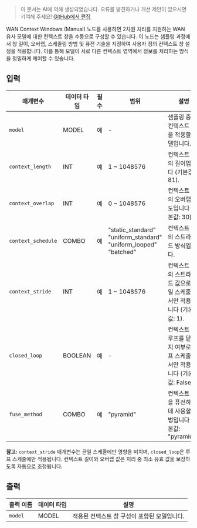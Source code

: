 > 이 문서는 AI에 의해 생성되었습니다. 오류를 발견하거나 개선 제안이 있으시면 기여해 주세요! [GitHub에서 편집](https://github.com/Comfy-Org/embedded-docs/blob/main/comfyui_embedded_docs/docs/WanContextWindowsManual/ko.md)

WAN Context Windows (Manual) 노드를 사용하면 2차원 처리를 지원하는 WAN 유사 모델에 대한 컨텍스트 창을 수동으로 구성할 수 있습니다. 이 노드는 샘플링 과정에서 창 길이, 오버랩, 스케줄링 방법 및 퓨전 기술을 지정하여 사용자 정의 컨텍스트 창 설정을 적용합니다. 이를 통해 모델이 서로 다른 컨텍스트 영역에서 정보를 처리하는 방식을 정밀하게 제어할 수 있습니다.

## 입력

| 매개변수 | 데이터 타입 | 필수 | 범위 | 설명 |
|-----------|-----------|----------|-------|-------------|
| `model` | MODEL | 예 | - | 샘플링 중에 컨텍스트 창을 적용할 모델입니다. |
| `context_length` | INT | 예 | 1 ~ 1048576 | 컨텍스트 창의 길이입니다 (기본값: 81). |
| `context_overlap` | INT | 예 | 0 ~ 1048576 | 컨텍스트 창의 오버랩 정도입니다 (기본값: 30). |
| `context_schedule` | COMBO | 예 | "static_standard"<br>"uniform_standard"<br>"uniform_looped"<br>"batched" | 컨텍스트 창의 스트라이드 방식입니다. |
| `context_stride` | INT | 예 | 1 ~ 1048576 | 컨텍스트 창의 스트라이드 값으로, 균일 스케줄에서만 적용됩니다 (기본값: 1). |
| `closed_loop` | BOOLEAN | 예 | - | 컨텍스트 창 루프를 닫을지 여부로, 루프 스케줄에서만 적용됩니다 (기본값: False). |
| `fuse_method` | COMBO | 예 | "pyramid" | 컨텍스트 창을 퓨전하는 데 사용할 방법입니다 (기본값: "pyramid"). |

**참고:** `context_stride` 매개변수는 균일 스케줄에만 영향을 미치며, `closed_loop`은 루프 스케줄에만 적용됩니다. 컨텍스트 길이와 오버랩 값은 처리 중 최소 유효 값을 보장하도록 자동으로 조정됩니다.

## 출력

| 출력 이름 | 데이터 타입 | 설명 |
|-------------|-----------|-------------|
| `model` | MODEL | 적용된 컨텍스트 창 구성이 포함된 모델입니다. |
